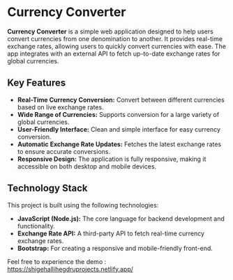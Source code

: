 # Currency Converter

**Currency Converter** is a simple web application designed to help users convert currencies from one denomination to another. It provides real-time exchange rates, allowing users to quickly convert currencies with ease. The app integrates with an external API to fetch up-to-date exchange rates for global currencies.

## Key Features

- **Real-Time Currency Conversion:** Convert between different currencies based on live exchange rates.
- **Wide Range of Currencies:** Supports conversion for a large variety of global currencies.
- **User-Friendly Interface:** Clean and simple interface for easy currency conversion.
- **Automatic Exchange Rate Updates:** Fetches the latest exchange rates to ensure accurate conversions.
- **Responsive Design:** The application is fully responsive, making it accessible on both desktop and mobile devices.

## Technology Stack

This project is built using the following technologies:

- **JavaScript (Node.js):** The core language for backend development and functionality.
- **Exchange Rate API:** A third-party API to fetch real-time currency exchange rates.
- **Bootstrap:** For creating a responsive and mobile-friendly front-end.

Feel free to experience the demo :  https://shigehallihegdruprojects.netlify.app/
